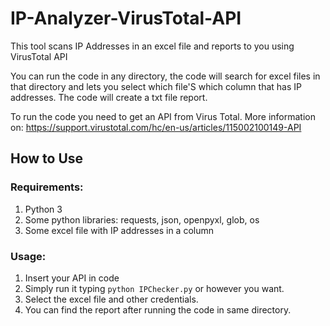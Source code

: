# IP-Analyzer-VirusTotal-API

This tool scans IP Addresses in an excel file and reports to you using VirusTotal API

You can run the code in any directory, the code will search for excel files in that directory and lets you select which file'S which column that has IP addresses.
The code will create a txt file report.

To run the code you need to get an API from Virus Total. More information on: https://support.virustotal.com/hc/en-us/articles/115002100149-API

## How to Use

### Requirements:
1. Python 3
2. Some python libraries: requests, json, openpyxl, glob, os
3. Some excel file with IP addresses in a column

### Usage:
1. Insert your API in code
2. Simply run it typing ```python IPChecker.py``` or however you want.
3. Select the excel file and other credentials.
4. You can find the report after running the code in same directory.
